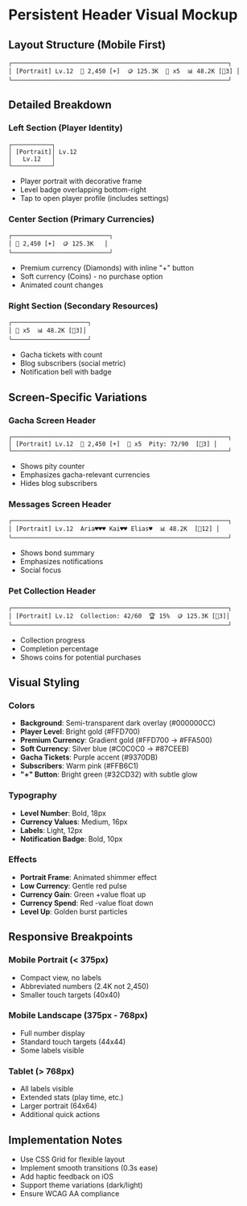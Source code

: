 # Persistent Header Visual Mockup

## Layout Structure (Mobile First)

```
┌────────────────────────────────────────────────────────────┐
│ [Portrait] Lv.12  💎 2,450 [+]  🪙 125.3K  🎫 x5  📊 48.2K [🔔3] │
└────────────────────────────────────────────────────────────┘
```

## Detailed Breakdown

### Left Section (Player Identity)
```
┌───────────┐
│ [Portrait]│ Lv.12
│   Lv.12   │
└───────────┘
```
- Player portrait with decorative frame
- Level badge overlapping bottom-right
- Tap to open player profile (includes settings)

### Center Section (Primary Currencies)
```
┌───────────────────────────┐
│ 💎 2,450 [+]  🪙 125.3K   │
└───────────────────────────┘
```
- Premium currency (Diamonds) with inline "+" button
- Soft currency (Coins) - no purchase option
- Animated count changes

### Right Section (Secondary Resources)
```
┌─────────────────────┐
│ 🎫 x5  📊 48.2K [🔔3]│
└─────────────────────┘
```
- Gacha tickets with count
- Blog subscribers (social metric)
- Notification bell with badge

## Screen-Specific Variations

### Gacha Screen Header
```
┌────────────────────────────────────────────────────────────┐
│ [Portrait] Lv.12  💎 2,450 [+]  🎫 x5  Pity: 72/90  [🔔3] │
└────────────────────────────────────────────────────────────┘
```
- Shows pity counter
- Emphasizes gacha-relevant currencies
- Hides blog subscribers

### Messages Screen Header
```
┌────────────────────────────────────────────────────────────┐
│ [Portrait] Lv.12  Aria♥♥♥ Kai♥♥ Elias♥  📊 48.2K  [🔔12] │
└────────────────────────────────────────────────────────────┘
```
- Shows bond summary
- Emphasizes notifications
- Social focus

### Pet Collection Header
```
┌────────────────────────────────────────────────────────────┐
│ [Portrait] Lv.12  Collection: 42/60  🏆 15%  🪙 125.3K [🔔3]│
└────────────────────────────────────────────────────────────┘
```
- Collection progress
- Completion percentage
- Shows coins for potential purchases

## Visual Styling

### Colors
- **Background**: Semi-transparent dark overlay (#000000CC)
- **Player Level**: Bright gold (#FFD700)
- **Premium Currency**: Gradient gold (#FFD700 → #FFA500)
- **Soft Currency**: Silver blue (#C0C0C0 → #87CEEB)
- **Gacha Tickets**: Purple accent (#9370DB)
- **Subscribers**: Warm pink (#FFB6C1)
- **"+" Button**: Bright green (#32CD32) with subtle glow

### Typography
- **Level Number**: Bold, 18px
- **Currency Values**: Medium, 16px
- **Labels**: Light, 12px
- **Notification Badge**: Bold, 10px

### Effects
- **Portrait Frame**: Animated shimmer effect
- **Low Currency**: Gentle red pulse
- **Currency Gain**: Green +value float up
- **Currency Spend**: Red -value float down
- **Level Up**: Golden burst particles

## Responsive Breakpoints

### Mobile Portrait (< 375px)
- Compact view, no labels
- Abbreviated numbers (2.4K not 2,450)
- Smaller touch targets (40x40)

### Mobile Landscape (375px - 768px)
- Full number display
- Standard touch targets (44x44)
- Some labels visible

### Tablet (> 768px)
- All labels visible
- Extended stats (play time, etc.)
- Larger portrait (64x64)
- Additional quick actions

## Implementation Notes
- Use CSS Grid for flexible layout
- Implement smooth transitions (0.3s ease)
- Add haptic feedback on iOS
- Support theme variations (dark/light)
- Ensure WCAG AA compliance

